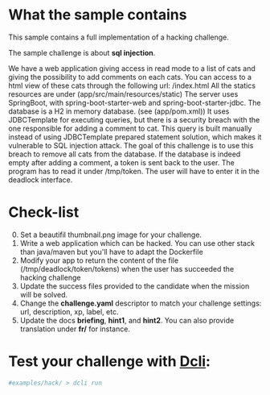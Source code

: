 # What the sample contains
This sample contains a full implementation of a hacking challenge.

The sample challenge is about **sql injection**.

We have a web application giving access in read mode to a list of cats and giving the possibility to add comments on each cats.
You can access to a html view of these cats through the following url: /index.html
All the statics resources are under (app/src/main/resources/static)
The server uses SpringBoot, with spring-boot-starter-web and spring-boot-starter-jdbc.
The database is a H2 in memory database. (see (app/pom.xml))
It uses JDBCTemplate for executing queries, but there is a security breach with the one responsible for adding a comment to cat.
This query is built manually instead of using JDBCTemplate prepared statement solution, which makes it vulnerable to SQL injection attack.
The goal of this challenge is to use this breach to remove all cats from the database.
If the database is indeed empty after adding a comment, a token is sent back to the user. The program has to read it under /tmp/token.
The user will have to enter it in the deadlock interface.


# Check-list
0. Set a beautifil thumbnail.png image for your challenge.
1. Write a web application which can be hacked. You can use other stack than java/maven but you'll have to adapt the Dockerfile
1. Modify your app to return the content of the file (/tmp/deadlock/token/tokens) when the user has succeeded the hacking challenge
3. Update the success files provided to the candidate when the mission will be solved.
4. Change the **challenge.yaml** descriptor to match your challenge settings: url, description, xp, label, etc.
5. Update the docs **briefing**, **hint1**, and **hint2**. You can also provide translation under **fr/** for instance.


# Test your challenge with [Dcli](https://github.com/deadlock-resources/dcli):
```bash
#examples/hack/ > dcli run
```

